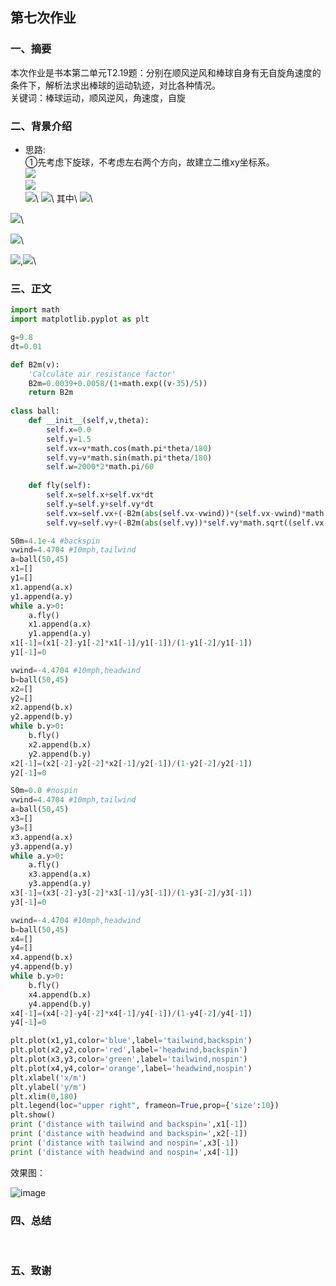 ## 第七次作业

### 一、摘要
   本次作业是书本第二单元T2.19题：分别在顺风逆风和棒球自身有无自旋角速度的条件下，解析法求出棒球的运动轨迹，对比各种情况。\
   关键词：棒球运动，顺风逆风，角速度，自旋

### 二、背景介绍
- 思路:\
①先考虑下旋球，不考虑左右两个方向，故建立二维xy坐标系。\
![](http://latex.codecogs.com/gif.latex?d_{x}{=}v_{x}dt)\
![](http://latex.codecogs.com/gif.latex?d_{y}{=}v_{y}dt)\
![](http://latex.codecogs.com/gif.latex?dv_{x}{=}\left(\frac{-B_{2}vv_{x}}{m}-\frac{S_{0}v_{x}w}{m}\right)dt)\
![](http://latex.codecogs.com/gif.latex?dv_{y}{=}\left(\frac{-B_{2}vv_{y}}{m}+\frac{S_{0}v_{y}w}{m}\right)dt-gdt)\
其中\
![](http://latex.codecogs.com/gif.latex?\frac{S_{0}}{m}{=}0.00041)\

![](http://latex.codecogs.com/gif.latex?\frac{B_{2}}{m}{=}0.0039+\frac{0.0058}{1+z})\

![](http://latex.codecogs.com/gif.latex?z{=}1+e^{\frac{v-vd}{\bigtriangleup}})\

![](http://latex.codecogs.com/gif.latex?v_{d}{=}35m/s),![](http://latex.codecogs.com/gif.latex?\bigtriangleup{=}5m/s)\

### 三、正文

```python
import math
import matplotlib.pyplot as plt

g=9.8
dt=0.01

def B2m(v):
    'Calculate air resistance factor'
    B2m=0.0039+0.0058/(1+math.exp((v-35)/5))
    return B2m
        
class ball:
    def __init__(self,v,theta):
        self.x=0.0
        self.y=1.5
        self.vx=v*math.cos(math.pi*theta/180)
        self.vy=v*math.sin(math.pi*theta/180)
        self.w=2000*2*math.pi/60
        
    def fly(self):
        self.x=self.x+self.vx*dt
        self.y=self.y+self.vy*dt
        self.vx=self.vx+(-B2m(abs(self.vx-vwind))*(self.vx-vwind)*math.sqrt((self.vx-vwind)*(self.vx-vwind)+self.vy+self.vy)-S0m*self.vy*self.w)*dt
        self.vy=self.vy+(-B2m(abs(self.vy))*self.vy*math.sqrt((self.vx-vwind)*(self.vx-vwind)+self.vy+self.vy)+S0m*(self.vx-vwind)*self.w-g)*dt

S0m=4.1e-4 #backspin
vwind=4.4704 #10mph,tailwind
a=ball(50,45)
x1=[]
y1=[]
x1.append(a.x)
y1.append(a.y)
while a.y>0:
    a.fly()
    x1.append(a.x)
    y1.append(a.y)
x1[-1]=(x1[-2]-y1[-2]*x1[-1]/y1[-1])/(1-y1[-2]/y1[-1])
y1[-1]=0   

vwind=-4.4704 #10mph,headwind
b=ball(50,45)
x2=[]
y2=[]
x2.append(b.x)
y2.append(b.y)
while b.y>0:
    b.fly()
    x2.append(b.x)
    y2.append(b.y)
x2[-1]=(x2[-2]-y2[-2]*x2[-1]/y2[-1])/(1-y2[-2]/y2[-1])
y2[-1]=0

S0m=0.0 #nospin
vwind=4.4704 #10mph,tailwind
a=ball(50,45)
x3=[]
y3=[]
x3.append(a.x)
y3.append(a.y)
while a.y>0:
    a.fly()
    x3.append(a.x)
    y3.append(a.y)
x3[-1]=(x3[-2]-y3[-2]*x3[-1]/y3[-1])/(1-y3[-2]/y3[-1])
y3[-1]=0   

vwind=-4.4704 #10mph,headwind
b=ball(50,45)
x4=[]
y4=[]
x4.append(b.x)
y4.append(b.y)
while b.y>0:
    b.fly()
    x4.append(b.x)
    y4.append(b.y)
x4[-1]=(x4[-2]-y4[-2]*x4[-1]/y4[-1])/(1-y4[-2]/y4[-1])
y4[-1]=0

plt.plot(x1,y1,color='blue',label='tailwind,backspin')
plt.plot(x2,y2,color='red',label='headwind,backspin')
plt.plot(x3,y3,color='green',label='tailwind,nospin')
plt.plot(x4,y4,color='orange',label='headwind,nospin')
plt.xlabel('x/m')
plt.ylabel('y/m')
plt.xlim(0,180)
plt.legend(loc="upper right", frameon=True,prop={'size':10})
plt.show()
print ('distance with tailwind and backspin=',x1[-1])
print ('distance with headwind and backspin=',x2[-1])
print ('distance with tailwind and nospin=',x3[-1])
print ('distance with headwind and nospin=',x4[-1])
```   
效果图：

![image]( )


### 四、总结
   
    
### 五、致谢
   
